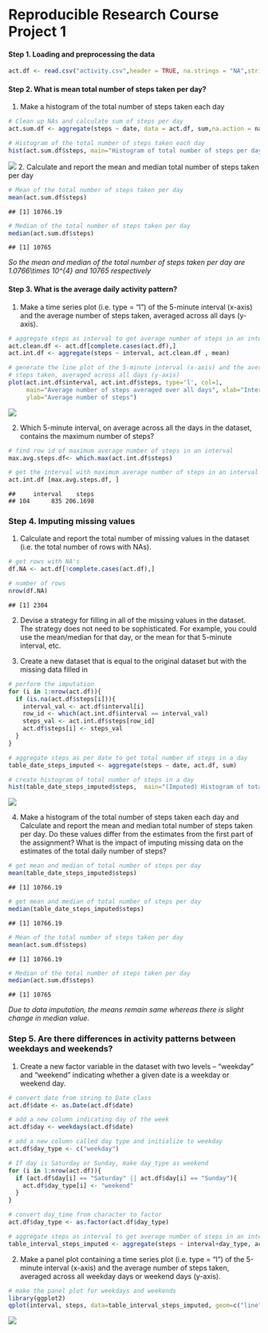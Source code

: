 # Reproducible Research Course Project 1

#### Step 1. Loading and preprocessing the data


```r
act.df <- read.csv("activity.csv",header = TRUE, na.strings = "NA",stringsAsFactors = FALSE)
```

#### Step 2. What is mean total number of steps taken per day?
1. Make a histogram of the total number of steps taken each day 


```r
# Clean up NAs and calculate sum of steps per day
act.sum.df <- aggregate(steps ~ date, data = act.df, sum,na.action = na.omit)

# Histogram of the total number of steps taken each day
hist(act.sum.df$steps, main="Histogram of total number of steps per day", xlab="Total number of steps per day")
```

![](./PA1_template_files/figure-html/unnamed-chunk-2-1.png) 
2. Calculate and report the mean and median total number of steps taken per day


```r
# Mean of the total number of steps taken per day
mean(act.sum.df$steps)
```

```
## [1] 10766.19
```

```r
# Median of the total number of steps taken per day
median(act.sum.df$steps)
```

```
## [1] 10765
```
*So the mean and median of the total number of steps taken per day are 1.0766\times 10^{4} and 10765 respectively*

#### Step 3. What is the average daily activity pattern?
1. Make a time series plot (i.e. type = “l”) of the 5-minute interval (x-axis) and the average number of steps taken, averaged across all days (y-axis).



```r
# aggregate steps as interval to get average number of steps in an interval across all days
act.clean.df <- act.df[complete.cases(act.df),]
act.int.df <- aggregate(steps ~ interval, act.clean.df , mean)

# generate the line plot of the 5-minute interval (x-axis) and the average number of 
# steps taken, averaged across all days (y-axis)
plot(act.int.df$interval, act.int.df$steps, type='l', col=1, 
     main="Average number of steps averaged over all days", xlab="Interval", 
     ylab="Average number of steps")
```

![](./PA1_template_files/figure-html/unnamed-chunk-4-1.png) 

2. Which 5-minute interval, on average across all the days in the dataset, contains the maximum number of steps?


```r
# find row id of maximum average number of steps in an interval
max.avg.steps.df<- which.max(act.int.df$steps)

# get the interval with maximum average number of steps in an interval
act.int.df [max.avg.steps.df, ]
```

```
##     interval    steps
## 104      835 206.1698
```

### Step 4. Imputing missing values

1. Calculate and report the total number of missing values in the dataset (i.e. the total number of rows with NAs).


```r
# get rows with NA's
df.NA <- act.df[!complete.cases(act.df),]

# number of rows
nrow(df.NA)
```

```
## [1] 2304
```
2. Devise a strategy for filling in all of the missing values in the dataset. The strategy does not need to be sophisticated. For example, you could use the mean/median for that day, or the mean for that 5-minute interval, etc.

3. Create a new dataset that is equal to the original dataset but with the missing data filled in


```r
# perform the imputation
for (i in 1:nrow(act.df)){
  if (is.na(act.df$steps[i])){
    interval_val <- act.df$interval[i]
    row_id <- which(act.int.df$interval == interval_val)
    steps_val <- act.int.df$steps[row_id]
    act.df$steps[i] <- steps_val
  }
}

# aggregate steps as per date to get total number of steps in a day
table_date_steps_imputed <- aggregate(steps ~ date, act.df, sum)

# create histogram of total number of steps in a day
hist(table_date_steps_imputed$steps,  main="(Imputed) Histogram of total number of steps per day", xlab="Total number of steps in a day")
```

![](./PA1_template_files/figure-html/unnamed-chunk-7-1.png) 

4. Make a histogram of the total number of steps taken each day and Calculate and report the mean and median total number of steps taken per day. Do these values differ from the estimates from the first part of the assignment? What is the impact of imputing missing data on the estimates of the total daily number of steps?

```r
# get mean and median of total number of steps per day
mean(table_date_steps_imputed$steps)
```

```
## [1] 10766.19
```


```r
# get mean and median of total number of steps per day
median(table_date_steps_imputed$steps)
```

```
## [1] 10766.19
```


```r
# Mean of the total number of steps taken per day
mean(act.sum.df$steps)
```

```
## [1] 10766.19
```

```r
# Median of the total number of steps taken per day
median(act.sum.df$steps)
```

```
## [1] 10765
```

*Due to data imputation, the means remain same whereas there is slight change in median value.*

### Step 5. Are there differences in activity patterns between weekdays and weekends?

1. Create a new factor variable in the dataset with two levels – “weekday” and “weekend” indicating whether a given date is a weekday or weekend day.


```r
# convert date from string to Date class
act.df$date <- as.Date(act.df$date)

# add a new column indicating day of the week 
act.df$day <- weekdays(act.df$date)

# add a new column called day type and initialize to weekday
act.df$day_type <- c("weekday")

# If day is Saturday or Sunday, make day_type as weekend
for (i in 1:nrow(act.df)){
  if (act.df$day[i] == "Saturday" || act.df$day[i] == "Sunday"){
    act.df$day_type[i] <- "weekend"
  }
}

# convert day_time from character to factor
act.df$day_type <- as.factor(act.df$day_type)

# aggregate steps as interval to get average number of steps in an interval across all days
table_interval_steps_imputed <- aggregate(steps ~ interval+day_type, act.df, mean)
```

2. Make a panel plot containing a time series plot (i.e. type = “l”) of the 5-minute interval (x-axis) and the average number of steps taken, averaged across all weekday days or weekend days (y-axis).


```r
# make the panel plot for weekdays and weekends
library(ggplot2)
qplot(interval, steps, data=table_interval_steps_imputed, geom=c("line"), xlab="Interval", ylab="Number of steps", main="") + facet_wrap(~ day_type, ncol=1)
```

![](./PA1_template_files/figure-html/unnamed-chunk-12-1.png) 
